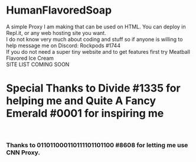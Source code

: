 # HumanFlavoredSoap
A simple Proxy I am making that can be used on HTML. You can deploy in Repl.it, or any web hosting site you want.</br>
I do not know very much about coding and stuff so if anyone is willing to help message me on Discord: Rockpods #1744</br>
If you do not need a super tiny website and to get features first try Meatball Flavored Ice Cream</br>
SITE LIST COMING SOON</br>
<h1>Special Thanks to Divide #1335 for helping me and Quite A Fancy Emerald #0001 for inspiring me</h1></br>
<h3>Thanks to 011011000110111101101100 #8608 for letting me use CNN Proxy.</h3>
